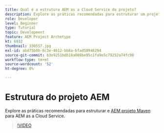```yaml
---
title: Qual é a estrutura AEM as a Cloud Service do projeto?
description: Explore as práticas recomendadas para estruturar um projeto Maven para AEM as a Cloud Service.
role: Developer
level: Beginner
type: Tutorial
topic: Development
feature: AEM Project Archetype
kt: 6932
thumbnail: 330557.jpg
exl-id: abd75b0b-8c3e-4612-bb8a-bfad50946294
source-git-commit: b3e9251bdb18a008be95c1fa9e5c79252a74fc98
workflow-type: tm+mt
source-wordcount: '52'
ht-degree: 0%

---
```


# Estrutura do projeto AEM

Explore as práticas recomendadas para estruturar e [AEM projeto Maven](https://experienceleague.adobe.com/docs/experience-manager-cloud-service/implementing/developing/aem-project-content-package-structure.html#developing) para AEM as a Cloud Service.

>[!VIDEO](https://video.tv.adobe.com/v/330557?quality=12&learn=on)
